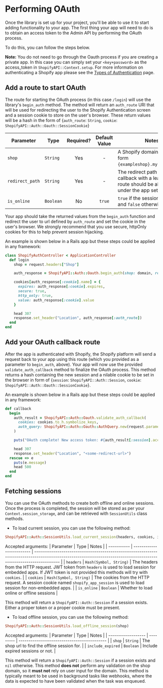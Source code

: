 # Performing OAuth

Once the library is set up for your project, you'll be able to use it to start adding functionality to your app. The first thing your app will need to do is to obtain an access token to the Admin API by performing the OAuth process.

To do this, you can follow the steps below.

**Note:** You do not need to go through the Oauth process if you are creating a private app. In this case you can simply set your `<key+password>` as the access_token in `ShopifyAPI::Context.setup`. For more information on authenticating a Shopify app please see the [Types of Authentication](https://shopify.dev/apps/auth#types-of-authentication) page.

## Add a route to start OAuth

The route for starting the OAuth process (in this case `/login`) will use the library's `begin_auth` method. The method will return an `auth_route` URI that will be used for redirecting the user to the Shopify Authentication screen and a session cookie to store on the user's browser. These return values will be a hash in the form of {`auth_route`: `String`, `cookie`: `ShopifyAPI::Auth::Oauth::SessionCookie`}

| Parameter      | Type                   | Required? | Default Value | Notes                                                                                                       |
| -------------- | ---------------------- | :-------: | :-----------: | ----------------------------------------------------------------------------------------------------------- |
| `shop`          | `String`               |    Yes    |       -       | A Shopify domain name in the form `{exampleshop}.myshopify.com`.                                            |
| `redirect_path` | `String`               |    Yes    |       -       | The redirect path used for callback with a leading `/`. The route should be allowed under the app settings. |
| `is_online`     | `Boolean`              |    No     |    `true`     | `true` if the session is online and `false` otherwise.                                                      |

Your app should take the returned values from the `begin_auth` function and redirect the user to url defined by `auth_route` and set the cookie in the user's browser. We strongly recommend that you use secure, httpOnly cookies for this to help prevent session hijacking.

An example is shown below in a Rails app but these steps could be applied in any framework:

```ruby
class ShopifyAuthController < ApplicationController
  def login
    shop = request.headers["Shop"]

    auth_response = ShopifyAPI::Auth::Oauth.begin_auth(shop: domain, redirect_path: "/auth/callback")

    cookies[auth_response[:cookie].name] = {
      expires: auth_response[:cookie].expires,
      secure: true,
      http_only: true,
      value: auth_response[:cookie].value
    }

    head 307
    response.set_header("Location", auth_response[:auth_route])
  end
end
```

## Add your OAuth callback route

After the app is authenticated with Shopify, the Shopify platform will send a request back to your app using this route (which you provided as a parameter to `begin_auth`, above). Your app will now use the provided `validate_auth_callback` method to finalize the OAuth process. This method returns a hash containing the new session and a nilable cookie to be set in the browser in form of {`session`: `ShopifyAPI::Auth::Session`, `cookie`: `ShopifyAPI::Auth::Oauth::SessionCookie`}.

An example is shown below in a Rails app but these steps could be applied in any framework:

```ruby
def callback
  begin
    auth_result = ShopifyAPI::Auth::Oauth.validate_auth_callback(
      cookies: cookies.to_h.symbolize_keys,
      auth_query: ShopifyAPI::Auth::Oauth::AuthQuery.new(request.parameters.symbolize_keys.except(:controller, :action))
    )

    puts("OAuth complete! New access token: #{auth_result[:session].access_token}")

    head 307
    response.set_header("Location", "<some-redirect-url>")
  rescue => e
    puts(e.message)  
    head 500
  end
end
```
## Fetching sessions

You can use the OAuth methods to create both offline and online sessions. Once the process is completed, the session will be stored as per your `Context.session_storage`, and can be retrieved with `SessionUtils` class methods.

- To load current session, you can use the following method:

```ruby
ShopifyAPI::Auth::SessionUtils.load_current_session(headers, cookies, is_online)
```
Accepted arguments:
| Parameter   | Type                      | Notes                                                                                                                                                                     |
| ----------- | ------------------------- | ------------------------------------------------------------------------------------------------------------------------------------------------------------------------- |
| `headers`   | `Hash(Symbol, String)`    | The headers from the HTTP request. JWT token from `headers` is used to load session for embedded apps. If JWT token is not provided this methods will try with `cookies`. |
| `cookies`   | `Hash(Symbol, String)`    | The cookies from the HTTP request. A session cookie named `shopify_app_session` is used to load session for non-embedded apps.                                            |
| `is_online` | `Boolean`                 | Whether to load online or offline sessions                                                                                                                                |

This method will return a `ShopifyAPI::Auth::Session`  if a session exists. Either a proper token or a proper cookie must be present.

- To load offline session, you can use the following method:

```ruby
ShopifyAPI::Auth::SessionUtils.load_offline_session(shop)
```
Accepted arguments:
| Parameter           | Type      | Notes                                                                                                                                                                     |
| ------------------- | --------- | --------------------------------------------- |
| `shop`              | `String`  | The shop url to find the offline session for. |
| `include_expired`   | `Boolean` | Include expired sessions or not.              |

This method will return a `ShopifyAPI::Auth::Session` if a session exists and `nil` otherwise. This method **does not** perform any validation on the shop domain, so it **must not** rely on user input for the domain. This method is typically meant to be used in background tasks like webhooks, where the data is expected to have been validated when the task was enqueued.
